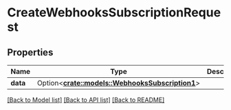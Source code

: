 # CreateWebhooksSubscriptionRequest

## Properties

Name | Type | Description | Notes
------------ | ------------- | ------------- | -------------
**data** | Option<[**crate::models::WebhooksSubscription1**](WebhooksSubscription_1.md)> |  | [optional]

[[Back to Model list]](../README.md#documentation-for-models) [[Back to API list]](../README.md#documentation-for-api-endpoints) [[Back to README]](../README.md)


